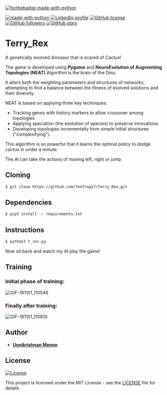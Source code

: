 [![forthebadge made-with-python](http://ForTheBadge.com/images/badges/made-with-python.svg)](https://www.python.org/)

[![made-with-python](https://img.shields.io/badge/Made%20with-Python-1f425f.svg)](https://www.python.org/) [![LinkedIn-profile](https://img.shields.io/badge/LinkedIn-Profile-orange.svg)](https://www.linkedin.com/in/unnikrishnan-menon-aa013415a/) [![GitHub license](https://img.shields.io/github/license/Naereen/StrapDown.js.svg)](https://github.com/Naereen/StrapDown.js/blob/master/LICENSE) [![GitHub followers](https://img.shields.io/github/followers/7enTropy7?label=Follow&style=social)](https://github.com/7enTropy7?tab=followers) [![GitHub stars](https://img.shields.io/github/stars/7enTropy7/Terry_Rex.svg?style=social&label=Star&maxAge=2592000)](https://GitHub.com/7enTropy7/Terry_Rex/stargazers/)

# Terry_Rex
A genetically evolved dinosaur that is scared of Cactus!

The game is developed using **Pygame** and **NeuroEvolution of Augmenting Topologies (NEAT)** Algorithm is the brain of the Dino.

It alters both the weighting parameters and structures of networks, attempting to find a balance between the fitness of evolved solutions and their diversity. 

NEAT is based on applying three key techniques: 
- Tracking genes with history markers to allow crossover among topologies 
- Applying speciation (the evolution of species) to preserve innovations
- Developing topologies incrementally from simple initial structures ("complexifying").

This algorithm is so powerful that it learns the optimal policy to dodge cactus in under a minute. 

The AI can take the actions of moving left, right or jump.

## Cloning
```bash
$ git clone https://github.com/7enTropy7/Terry_Rex.git
```

## Dependencies
```bash
$ pip3 install -r requirements.txt
```

## Instructions
```bash
$ python3 t_rex.py
```
Now sit back and watch my AI play the game!
## Training

### Initial phase of training:

![GIF-191101_110546](https://user-images.githubusercontent.com/36446402/68004799-d62cce80-fc98-11e9-8b07-3f2368748ccc.gif)


### Finally after training:

![GIF-191101_110810](https://user-images.githubusercontent.com/36446402/68004871-1d1ac400-fc99-11e9-9692-bf7df96bd451.gif)



## Author

* [**Unnikrishnan Menon**](https://github.com/7enTropy7)

## License

[![License](http://img.shields.io/:license-mit-blue.svg?style=flat-square)](http://badges.mit-license.org)

This project is licensed under the MIT License - see the [LICENSE](LICENSE) file for details


